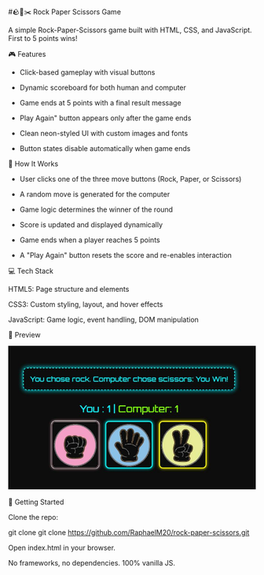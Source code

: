 #🪨📄✂️ Rock Paper Scissors Game

A simple Rock-Paper-Scissors game built with HTML, CSS, and JavaScript. First to 5 points wins!

🎮 Features

- Click-based gameplay with visual buttons

- Dynamic scoreboard for both human and computer

- Game ends at 5 points with a final result message

- Play Again" button appears only after the game ends

- Clean neon-styled UI with custom images and fonts

- Button states disable automatically when game ends

🧠 How It Works

- User clicks one of the three move buttons (Rock, Paper, or Scissors)

- A random move is generated for the computer

- Game logic determines the winner of the round

- Score is updated and displayed dynamically

- Game ends when a player reaches 5 points

- A "Play Again" button resets the score and re-enables interaction

💻 Tech Stack

HTML5: Page structure and elements

CSS3: Custom styling, layout, and hover effects

JavaScript: Game logic, event handling, DOM manipulation

📸 Preview

<img src="rps-images/rps-preview.jpg" alt="preview" />

🚀 Getting Started

Clone the repo:

git clone git clone https://github.com/RaphaelM20/rock-paper-scissors.git

Open index.html in your browser.

No frameworks, no dependencies. 100% vanilla JS.
